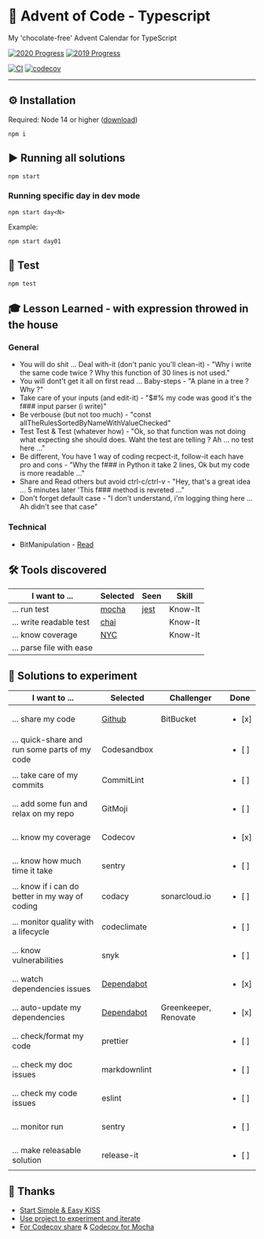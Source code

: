 # 🎄 Advent of Code - Typescript

My 'chocolate-free' Advent Calendar for TypeScript

[![2020 Progress](https://img.shields.io/badge/2020-25%2F25-f5ef42)](./src/2020/)
[![2019 Progress](https://img.shields.io/badge/2019-3%2F25-f5ef42)](./src/2019/)

[![CI](https://github.com/jforatier/advent-of-code/workflows/CI/badge.svg)](https://github.com/jforatier/advent-of-code/actions) 
[![codecov](https://codecov.io/gh/jforatier/advent-of-code/branch/master/graph/badge.svg?token=A1B23U0Q29)](https://codecov.io/gh/jforatier/advent-of-code)

------

## ⚙️ Installation

Required: Node 14 or higher ([download](https://nodejs.org/en/download/))

```
npm i
```

## ▶️ Running all solutions

```
npm start
```

### Running specific day in dev mode

```
npm start day<N>
```

Example:

```
npm start day01
```

## 🧪 Test

```
npm test
```

## 🎓 Lesson Learned - with expression throwed in the house

### General
- You will do shit ... Deal with-it (don't panic you'll clean-it) - "Why i write the same code twice ? Why this function of 30 lines is not used."
- You will dont't get it all on first read ... Baby-steps - "A plane in a tree ? Why ?"
- Take care of your inputs (and edit-it) - "$#% my code was good it's the f### input parser (i write)"
- Be verbouse (but not too much) - "const allTheRulesSortedByNameWithValueChecked"
- Test Test & Test (whatever how) - "Ok, so that function was not doing what expecting she should does. Waht the test are telling ? Ah ... no test here ..."
- Be different, You have 1 way of coding recpect-it, follow-it each have pro and cons - "Why the f### in Python it take 2 lines, Ok but my code is more readable ..."
- Share and Read others but avoid ctrl-c/ctrl-v - "Hey, that's a great idea ... 5 minutes later 'This f### method is revreted ..."
- Don't forget default case - "I don't understand, i'm logging thing here ... Ah didn't see that case"

### Technical
- BitManipulation - [Read](https://medium.com/@parkerjmed/practical-bit-manipulation-in-javascript-bfd9ef6d6c30)

## 🛠️ Tools discovered

| I want to ...            | Selected                        | Seen                       | Skill   |
| ------------------------ | ------------------------------- | -------------------------- | ------- |
| ... run test             | [mocha](https://mochajs.org/)   | [jest](https://jestjs.io/) | Know-It |
| ... write readable test  | [chai](https://www.chaijs.com/) |                            | Know-It |
| ... know coverage        | [NYC](https://istanbul.js.org/) |                            | Know-It |
| ... parse file with ease |                                 |                            |         |

## 🔬 Solutions to experiment

| I want to ...                                   | Selected                              | Challenger            | Done                   |
| ----------------------------------------------- | ------------------------------------- | --------------------- | ---------------------- |
| ... share my code                               | [Github](https://github.com/)         | BitBucket             | <ul><li>[x] </li></ul> |
| ... quick-share and run some parts of my code   | Codesandbox                           |                       | <ul><li>[ ] </li></ul> |
| ... take care of my commits                     | CommitLint                            |                       | <ul><li>[ ] </li></ul> |
| ... add some fun and relax on my repo           | GitMoji                               |                       | <ul><li>[ ] </li></ul> |
| ... know my coverage                            | Codecov                               |                       | <ul><li>[x] </li></ul> |
| ... know how much time it take                  | sentry                                |                       | <ul><li>[ ] </li></ul> |
| ... know if i can do better in my way of coding | codacy                                | sonarcloud.io         | <ul><li>[ ] </li></ul> |
| ... monitor quality with a lifecycle            | codeclimate                           |                       | <ul><li>[ ] </li></ul> |
| ... know vulnerabilities                        | snyk                                  |                       | <ul><li>[ ] </li></ul> |
| ... watch dependencies issues                   | [Dependabot](https://dependabot.com/) |                       | <ul><li>[x] </li></ul> |
| ... auto-update my dependencies                 | [Dependabot](https://dependabot.com/) | Greenkeeper, Renovate | <ul><li>[x] </li></ul> |
| ... check/format my code                        | prettier                              |                       | <ul><li>[ ] </li></ul> |
| ... check my doc issues                         | markdownlint                          |                       | <ul><li>[ ] </li></ul> |
| ... check my code issues                        | eslint                                |                       | <ul><li>[ ] </li></ul> |
| ... monitor run                                 | sentry                                |                       | <ul><li>[ ] </li></ul> |
| ... make releasable solution                    | release-it                            |                       | <ul><li>[ ] </li></ul> |

## 🙏 Thanks

- [Start Simple & Easy KISS](https://github.com/caderek/aoc2019)
- [Use project to experiment and iterate](https://github.com/AlexAegis/advent-of-code)
- [For Codecov share](https://github.com/xballoy/aoc2020) & [Codecov for Mocha](https://medium.com/@erickzhao/adding-test-coverage-to-your-nodejs-app-with-codecov-istanbul-and-travisci-aa092c1e360c)

